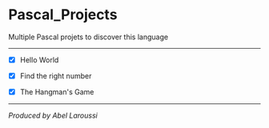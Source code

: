 # Pascal_Projects
Multiple Pascal projets to discover this language

---

- [x] Hello World

- [x] Find the right number

- [x] The Hangman's Game

---

*Produced by Abel Laroussi*
